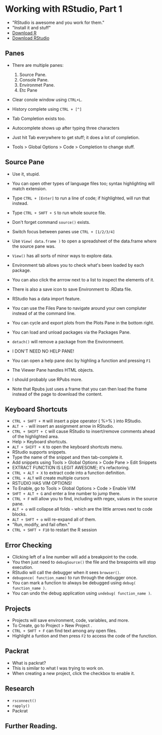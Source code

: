 # Working with RStudio, Part 1
- "RStudio is awesome and you work for them."
- "Install it and stuff"
- [Download R](https://cran.r-project.org)
- [Download RStudio](https://www.rstudio.com)


## Panes
- There are multiple panes:
	1. Source Pane.
	2. Console Pane.
	3. Environmet Pane.
	4. Etc Pane

- Clear conole window using `CTRL+L`.
- History complete using `CTRL + [^]`
- Tab Completion exists too.
- Autocomplete shows up after typing three characters
- Just hit Tab everywhere to get stuff; it does a lot of completion.
- Tools > Global Options > Code > Completion to change stuff.

## Source Pane
- Use it, stupid.
- You can open other types of language files too; syntax highlighting will match extension.
- Type `CTRL + [Enter]` to run a line of code; if highlighted, will run that instead.
- Type `CTRL + SHFT + S` to run whole source file.
- Don't forget command `source()` exists.
- Switch focus between panes use `CTRL + [1/2/3/4]`



- Use `View( data.frame )` to open a spreadsheet of the data.frame where the source pane was.
- `View()` has all sorts of minor ways to explore data.
- Environment tab allows you to check what's been loaded by each package.
- You can also click the arrrow next to a list to inspect the elements of it.
- There is also a save icon to save Environment to .RData file.
- RStudio has a data import feature.
- You can use the Files Pane to navigate around your own compluter instead of at the command line.
- You can cycle and export plots from the Plots Pane in the bottom right.
- You can load and unload packages via the Packages Pane.
- `detach()` will remove a package from the Environmeent.

- I DON'T NEED NO HELP PANE!
- You can open a help pane doc by highling a function and pressing `F1`
- The Viewer Pane handles HTML objects.
- I should probably use RPubs more.
- Note that Rpubs just uses a frame that you can then load the frame instead of the page to download the content.


## Keyboard Shortcuts
- `CTRL + SHFT + M` will insert a pipe operator ( %>% ) into RStudio.
- `ALT + -` will insert an assignment arrow in RStudio.
- `CTRL + SHIFT + C` will cause RStudio to insert/remove comments ahead of the highlighted area.
- Help > Keyboard shortcuts.
- `ALT + SHIFT + K` to open the keyboard shortcuts menu.
- RStudio supports snippets.
- Type the name of the snippet and then tab-complete it.
- Add snippets using Tools > Global Options > Code Pane > Edit Snippets
- EXTRACT FUNCTION IS LEGIT AWESOME; it's refactoring.
- `CTRL + ALT + X` to extract code into a function definition.
- `CTRL + ALT` will create multiple cursors
- RSTUDIO HAS VIM OPTIONS!
- To Enable, go to Tools > Global Options > Code > Enable VIM
- `SHFT + ALT + G` and enter a line number to jump there.
- `CTRL + F` will allow you to find, including with regex, values in the source pane.
- `ALT + o` will collapse all folds - which are the little arrows next to code blocks.
- `ALT + SHFT + o` will re-expand all of them.
- "Run, modify, and fail often."
- `CTRL + SHFT + F10` to restart the R session

## Error Checking
- Clicking left of a line number will add a breakpoint to the code.
- You then just need to `debugSource()` the file and the breapoints will stop execution.
- RStudio will call the debugger when it sees `browser()`.
- `debugonce( function_name)` to run through the debugger once.
- You can mark a function to always be debugged using `debug( function_name )`.
- You can undo the debug application using `undebug( function_name )`.

## Projects
- Projects will save environment, code, variables, and more.
- To Create, go to Project > New Project .
- `CTRL + SHFT + F` can find text among any open files.
- Highlight a funtion and then press `F2` to access the code of the function.

## Packrat
- What is packrat?
- This is similar to what I was trying to work on.
- When creating a new project, click the checkbox to enable it.


## Research
- `rsconnect()`
- `rapply()`
- Packrat


## Further Reading.